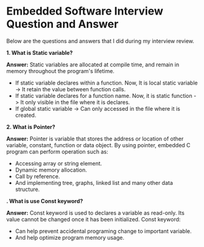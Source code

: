 # Embedded Software Interview Question and Answer
Below are the questions and answers that I did during my interview review.

**1. What is Static variable?**

**Answer:** Static variables are allocated at compile time, and remain in memory throughout the program's lifetime. 
- If static variable declares within a function. Now, It is local static variable -> It retain the value between function calls.
- If static variable declares for a function name. Now, it is static function -> It only visible in the file where it is declares.
- If global static variable -> Can only accessed in the file where it is created.

**2. What is Pointer?**

**Answer:** Pointer is variable that stores the address or location of other variable, constant, function or data object. 
By using pointer, embedded C program can perform operation such as:
- Accessing array or string element. 
- Dynamic memory allocation. 
- Call by reference.
- And implementing tree, graphs, linked list and many other data structure. 

**. What is use Const keyword?**

**Answer:** Const keyword is used to declares a variable as read-only. Its value cannot be changed once it has been initialized. 
Const keyword:
- Can help prevent accidental programing change to important variable. 
- And help optimize program memory usage.
